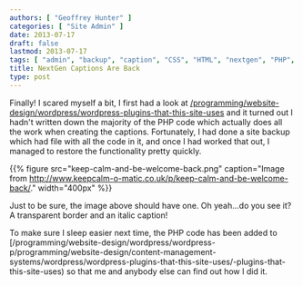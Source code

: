 ```yaml
---
authors: [ "Geoffrey Hunter" ]
categories: [ "Site Admin" ]
date: 2013-07-17
draft: false
lastmod: 2013-07-17
tags: [ "admin", "backup", "caption", "CSS", "HTML", "nextgen", "PHP", "plugin", "singlepic", "Wordpress" ]
title: NextGen Captions Are Back
type: post
---
```


Finally! I scared myself a bit, I first had a look at [/programming/website-design/wordpress/wordpress-plugins-that-this-site-uses](/programming/website-design/content-management-systems/wordpress/wordpress-plugins-that-this-site-uses/) and it turned out I hadn't written down the majority of the PHP code which actually does all the work when creating the captions. Fortunately, I had done a site backup which had file with all the code in it, and once I had worked that out, I managed to restore the functionality pretty quickly.

{{% figure src="keep-calm-and-be-welcome-back.png" caption="Image from http://www.keepcalm-o-matic.co.uk/p/keep-calm-and-be-welcome-back/."  width="400px" %}}

Just to be sure, the image above should have one. Oh yeah...do you see it? A transparent border and an italic caption!

To make sure I sleep easier next time, the PHP code has been added to [/programming/website-design/wordpress/wordpress-p/programming/website-design/content-management-systems/wordpress/wordpress-plugins-that-this-site-uses/-plugins-that-this-site-uses) so that me and anybody else can find out how I did it.
